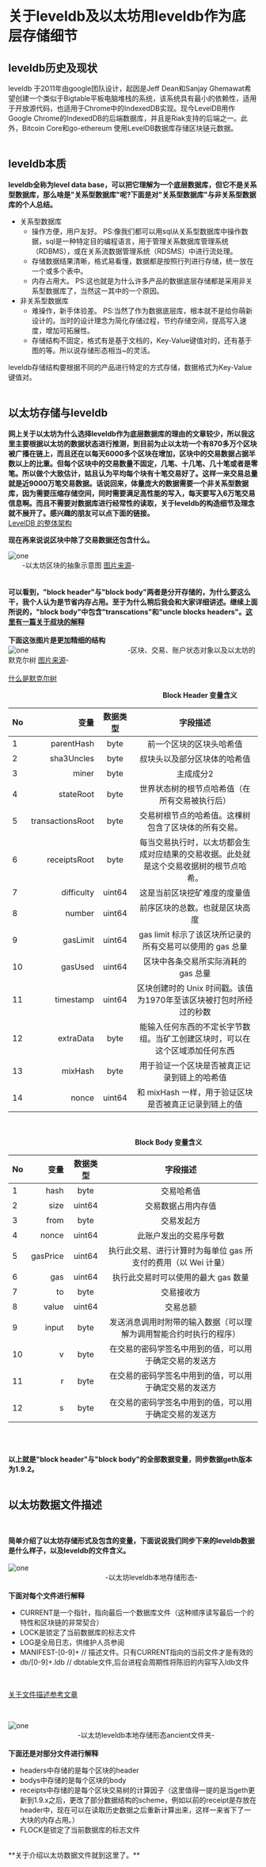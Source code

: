 # 关于leveldb及以太坊用leveldb作为底层存储细节
 

## leveldb历史及现状
  leveldb 于2011年由google团队设计，起因是Jeff Dean和Sanjay Ghemawat希望创建一个类似于Bigtable平板电脑堆栈的系统，该系统具有最小的依赖性，适用于开放源代码，也适用于Chrome中的IndexedDB实现。现今LevelDB用作Google Chrome的IndexedDB的后端数据库，并且是Riak支持的后端之一。此外，Bitcoin Core和go-ethereum 使用LevelDB数据库存储区块链元数据。
<br><br>
## leveldb本质
**leveldb全称为level data base，可以把它理解为一个底层数据库，但它不是关系型数据库，那么啥是"关系型数据库"呢?下面是对"关系型数据库"与非关系型数据库的个人总结。**
- 关系型数据库
  - 操作方便，用户友好。 PS:像我们都可以用sql从关系型数据库中操作数据，sql是一种特定目的编程语言，用于管理关系数据库管理系统（RDBMS），或在关系流数据管理系统（RDSMS）中进行流处理。
  - 存储数据结果清晰，格式易看懂，数据都是按照行列进行存储，统一放在一个或多个表中。
  - 内存占用大。 PS:这也就是为什么许多产品的数据底层存储都是采用非关系型数据库了，当然这一其中的一个原因。
- 非关系型数据库
  - 难操作，新手体验差。 PS:当然了作为数据底层库，根本就不是给你萌新设计的。当时的设计理念为简化存储过程，节约存储空间，提高写入速度，增加可拓展性。
  - 存储结构不固定，格式有是基于文档的，Key-Value键值对的，还有基于图的等。所以说存储形态相当~的灵活。

leveldb存储结构要根据不同的产品进行特定的方式存储，数据格式为Key-Value键值对。
<br><br>
## 以太坊存储与leveldb

**网上关于以太坊为什么选择leveldb作为底层数据库的理由的文章较少，所以我这里主要根据以太坊的数据状态进行推测，到目前为止以太坊一个有870多万个区块被广播在链上，而且还在以每天6000多个区块在增加，区块中的交易数据占据半数以上的比重。但每个区块中的交易数量不固定，几笔、十几笔、几十笔或者是零笔。所以做个大致估计，姑且认为平均每个块有十笔交易好了。这样一来交易总量就是近9000万笔交易数据。话说回来，体量庞大的数据需要一个非关系型数据库，因为需要压缩存储空间，同时需要满足高性能的写入，每天要写入6万笔交易信息啊。而且不需要对数据库进行经常性的读取，关于leveldb的构造细节及理念就不展开了。感兴趣的朋友可以点下面的链接。**<br>
[LevelDB 的整体架构](https://mp.weixin.qq.com/s?__biz=MzI0MzQyMTYzOQ==&mid=2247484871&idx=1&sn=66366c97ba368cd7732855079863b9f9&chksm=e96c1d6fde1b94792f067bbd3b0c809742d2408fbf2d2f9bac3c21ee388ade1cd1000150deaf&mpshare=1&scene=1&srcid=0111cATS2EiuC750q0iPavUl&sharer_sharetime=1570678693721&sharer_shareid=d3390afaafb8cedb69afd614eff7f764&key=540c8d6698c698e010f9d95edc120c7087e6930ad5e2c541ede6a23227c9064a1847e4a20770605431f3a43a4c658efb5b6c6e5fe9d5e8d051105b544b3764320abd962f2f1c4c7f4bbdcf45d9126ccd&ascene=1&uin=MTAzNDAxNjIwMw%3D%3D&devicetype=Windows+10&version=62060833&lang=zh_CN&pass_ticket=Tfl7M18Ixl8j6OagKw1MJScYtK4wSM%2BcVh2D5zrB86EwCPqkhkg8aGvOp4bMLNkC)

**现在再来说说区块中除了交易数据还包含什么。**<br>

![one](leveldb_eth.png)
<br>  &emsp;&emsp;-以太坊区块的抽象示意图   [图片来源](https://ethfans.org/posts/ethereum-yellow-paper-walkthrough-2-merkle-tree-world-state-transaction-block)-<br>
<br>
<br>**可以看到，"block header"与"block body"两者是分开存储的，为什么要这么干，我个人认为是节省内存占用。至于为什么稍后我会和大家详细讲述。继续上面所说的，"block body"中包含"transcations"和"uncle blocks headers"。[这里有一篇关于叔块的解释](https://github.com/ethereum/wiki/wiki/Design-Rationale#uncle-incentivization )**<br>
<br>**下面这张图片是更加精细的结构**<br>
![one](ldb_eth_final.png)
&emsp;&emsp;&emsp;&emsp;&emsp;&emsp;&emsp;&emsp;&emsp;&emsp;&emsp;&emsp;&emsp;&emsp;-区块、交易、账户状态对象以及以太坊的默克尔树 [图片来源](https://ethfans.org/posts/ethereum-yellow-paper-walkthrough-2-merkle-tree-world-state-transaction-block)-<br><br>
[什么是默克尔树](https://zhuanlan.zhihu.com/p/39271872 )

&emsp;&emsp;&emsp;&emsp;&emsp;&emsp;&emsp;&emsp;&emsp;&emsp;&emsp;&emsp;&emsp;&emsp;&emsp;&emsp;&emsp;&emsp;&emsp;&emsp;&emsp;&emsp; **Block Header 变量含义**<br>

|**No** |**变量** |**数据类型** |**字段描述** |
| --------   | -----:   | :----: | :----: |
|1 |parentHash |byte |前一个区块的区块头哈希值 |
|2 |sha3Uncles |byte |叔块头以及部分区块体的哈希值 |
|3 |miner |byte |主成成分2 |
|4 |stateRoot |byte |世界状态树的根节点哈希值（在所有交易被执行后） |
|5 |transactionsRoot |byte |交易树根节点的哈希值。这棵树包含了区块体的所有交易。 |
|6 |receiptsRoot |byte |每当交易执行时，以太坊都会生成对应结果的交易收据。此处就是这个交易收据树的根节点哈希。 |
|7 |difficulty |uint64 |这是当前区块挖矿难度的度量值 |
|8 |number |uint64 |前序区块的总数。也就是区块高度 |
|9 |gasLimit |uint64 |gas limit 标示了该区块所记录的所有交易可以使用的 gas 总量 |
|10 |gasUsed |uint64 |区块中各条交易所实际消耗的 gas 总量 |
|11 |timestamp |uint64 |区块创建时的 Unix 时间戳。该值为1970年至该区块被打包时所经过的秒数 |
|12 |extraData |byte |能输入任何东西的不定长字节数组。当矿工创建区块时，可以在这个区域添加任何东西 |
|13 |mixHash |byte |用于验证一个区块是否被真正记录到链上的哈希值 |
|14 |nonce |uint64 |和 mixHash 一样，用于验证区块是否被真正记录到链上的值 |

<br><br>
&emsp;&emsp;&emsp;&emsp;&emsp;&emsp;&emsp;&emsp;&emsp;&emsp;&emsp;&emsp;&emsp;&emsp;&emsp;&emsp;&emsp;&emsp; **Block Body 变量含义**<br>

|**No** |**变量** |**数据类型** |**字段描述** |
| --------   | -----:   | :----: | :----: |
|1 |hash |byte |交易哈希值 |
|2 |size |uint64 |交易数据占用内存值 |
|3 |from |byte |交易发起方 |
|4 |nonce |uint64 |此账户发出的交易序号数 |
|5 |gasPrice |uint64 |执行此交易、进行计算时为每单位 gas 所支付的费用（以 Wei 计量） |
|6 |gas |uint64 |执行此交易时可以使用的最大 gas 数量 |
|7 |to |byte |交易接收方 |
|8 |value |uint64 |交易总额 |
|9 |input |byte |发送消息调用时附带的输入数据（可以理解为调用智能合约时执行的程序） |
|10 |v |byte |在交易的密码学签名中用到的值，可以用于确定交易的发送方 |
|11 |r |byte |在交易的密码学签名中用到的值，可以用于确定交易的发送方 |
|12 |s |byte |在交易的密码学签名中用到的值，可以用于确定交易的发送方 |

<br><br>

**以上就是"block header"与"block body"的全部数据变量，同步数据geth版本为1.9.2。**<br><br>

## 以太坊数据文件描述
<br>

**简单介绍了以太坊存储形式及包含的变量，下面说说我们同步下来的leveldb数据是什么样子，以及leveldb的文件含义。**<br><br>
![one](level_4.png)
<br>&emsp;&emsp;&emsp;&emsp;&emsp;&emsp;&emsp;&emsp;&emsp;&emsp;&emsp;&emsp;&emsp;&emsp;-以太坊leveldb本地存储形态-
<br><br>
**下面对每个文件进行解释**
<br>
- CURRENT是一个指针，指向最后一个数据库文件（这种顺序读写最后一个的特性和区块链的非常契合）
- LOCK是锁定了当前数据库的标志文件
- LOG是全局日志，供维护人员参阅
- MANIFEST-[0-9]+ // 描述文件。只有CURRENT指向的当前文件才是有效的
- db/[0-9]+.ldb // dbtable文件,后台进程会周期性将陈旧的内容写入ldb文件
<br>

[关于文件描述参考文章](https://uzshare.com/view/2025)

<br>

![one](level_3.png)
<br>&emsp;&emsp;&emsp;&emsp;&emsp;&emsp;&emsp;&emsp;&emsp;&emsp;-以太坊leveldb本地存储形态ancient文件夹-
<br><br>
**下面还是对部分文件进行解释**
<br>
- headers中存储的是每个区块的header
- bodys中存储的是每个区块的body
- receipts中存储的是每个区块交易树的计算因子（这里值得一提的是当geth更新到1.9.x之后，更改了部分数据结构的scheme，例如以前的receipt是存放在header中，现在可以在读取历史数据之后重新计算出来，这样一来省下了一大块的内存占用。）
- FLOCK是锁定了当前数据库的标志文件

<br>
**关于介绍以太坊数据文件就到这里了。**
